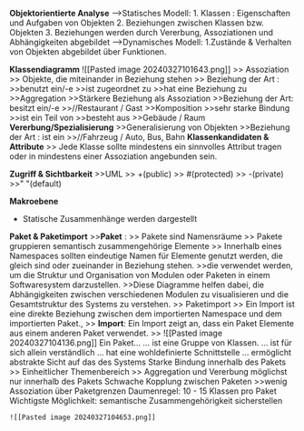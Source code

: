 **Objektorientierte Analyse**
	-->Statisches Modell:
		1. Klassen : Eigenschaften und Aufgaben von Objekten
		2. Beziehungen zwischen Klassen bzw. Objekten
		3. Beziehungen werden durch Vererbung, Assoziationen und Abhängigkeiten abgebildet
	-->Dynamisches Modell:
		1.Zustände & Verhalten von Objekten abgebildet über Funktionen.

**Klassendiagramm**
![[Pasted image 20240327101643.png]]
	>> Assoziation
		>> Objekte, die miteinander in Beziehung stehen
		>> Beziehung der Art : 
			>>benutzt ein/-e
			>>ist zugeordnet zu
			>>hat eine Beziehung zu
	>>Aggregation
		>>Stärkere Beziehung als Assoziation
		>>Beziehung der Art: besitzt ein/-e
		>>//Restaurant / Gast
	>>Komposition
		>>sehr starke Bindung
		>>ist ein Teil von
		>>besteht aus
		>>Gebäude / Raum
**Vererbung/Spezialisierung**
	>>Generalisierung von Objekten
	>>Beziehung der Art : ist ein 
	>>//Fahrzeug / Auto, Bus, Bahn
**Klassenkandidaten & Attribute**
	>> Jede Klasse sollte mindestens ein sinnvolles Attribut tragen oder in mindestens einer Assoziation angebunden sein.


**Zugriff & Sichtbarkeit**
	>>UML
	>> +(public)
	>> #(protected)
	>> -(private)
	>>" "(default)
	
**Makroebene**
- Statische Zusammenhänge werden dargestellt

**Paket & Paketimport**
	>>**Paket** :
	>> Pakete sind Namensräume
	>> Pakete gruppieren semantisch zusammengehörige Elemente
	>> Innerhalb eines Namespaces sollten eindeutige Namen für Elemente genutzt werden, die gleich sind oder zueinander in Beziehung stehen.
	>>die verwendet werden, um die Struktur und Organisation von Modulen oder Paketen in einem Softwaresystem darzustellen.
	>>Diese Diagramme helfen dabei, die Abhängigkeiten zwischen verschiedenen Modulen zu visualisieren und die Gesamtstruktur des Systems zu verstehen.
	>> Paketimport 
		>> Ein Import ist eine direkte Beziehung zwischen dem importierten Namespace und dem importierten Paket.,
		>> **Import**: Ein Import zeigt an, dass ein Paket Elemente aus einem anderen Paket verwendet.
		>> ![[Pasted image 20240327104136.png]]
	Ein Paket…
	 … ist eine Gruppe von Klassen.
	 … ist für sich allein verständlich
	 … hat eine wohldefinierte Schnittstelle
	 … ermöglicht abstrakte Sicht auf das des Systems
	Starke Bindung innerhalb des Pakets
		>> Einheitlicher Themenbereich
		>> Aggregation und Vererbung möglichst nur innerhalb des Pakets
	Schwache Kopplung zwischen Paketen
		>>wenig Assoziation über Paketgrenzen
	Daumenregel:
	10 - 15 Klassen pro Paket
	Wichtigste Möglichkeit: semantische Zusammengehörigkeit sicherstellen
	
	![[Pasted image 20240327104653.png]]